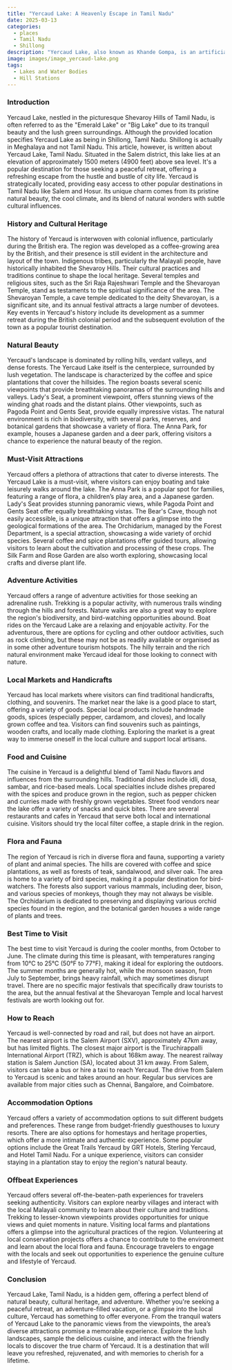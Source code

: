 ```yaml
---
title: "Yercaud Lake: A Heavenly Escape in Tamil Nadu"
date: 2025-03-13
categories:
  - places
  - Tamil Nadu
  - Shillong
description: "Yercaud Lake, also known as Khande Gompa, is an artificial lake located in the Meghalaya region near Shillong. It offers boat rides and opportunities for trekking and adventure activities, surrounded by lush greenery and misty mountains."
image: images/image_yercaud-lake.png
tags: 
  - Lakes and Water Bodies
  - Hill Stations
---
```



### **Introduction**

Yercaud Lake, nestled in the picturesque Shevaroy Hills of Tamil Nadu, is often referred to as the "Emerald Lake" or "Big Lake" due to its tranquil beauty and the lush green surroundings. Although the provided location specifies Yercaud Lake as being in Shillong, Tamil Nadu. Shillong is actually in Meghalaya and not Tamil Nadu. This article, however, is written about Yercaud Lake, Tamil Nadu. Situated in the Salem district, this lake lies at an elevation of approximately 1500 meters (4900 feet) above sea level. It's a popular destination for those seeking a peaceful retreat, offering a refreshing escape from the hustle and bustle of city life. Yercaud is strategically located, providing easy access to other popular destinations in Tamil Nadu like Salem and Hosur. Its unique charm comes from its pristine natural beauty, the cool climate, and its blend of natural wonders with subtle cultural influences.

### **History and Cultural Heritage**

The history of Yercaud is interwoven with colonial influence, particularly during the British era. The region was developed as a coffee-growing area by the British, and their presence is still evident in the architecture and layout of the town. Indigenous tribes, particularly the Malayali people, have historically inhabited the Shevaroy Hills. Their cultural practices and traditions continue to shape the local heritage. Several temples and religious sites, such as the Sri Raja Rajeshwari Temple and the Shevaroyan Temple, stand as testaments to the spiritual significance of the area. The Shevaroyan Temple, a cave temple dedicated to the deity Shevaroyan, is a significant site, and its annual festival attracts a large number of devotees.  Key events in Yercaud's history include its development as a summer retreat during the British colonial period and the subsequent evolution of the town as a popular tourist destination.

### **Natural Beauty**

Yercaud's landscape is dominated by rolling hills, verdant valleys, and dense forests. The Yercaud Lake itself is the centerpiece, surrounded by lush vegetation. The landscape is characterized by the coffee and spice plantations that cover the hillsides. The region boasts several scenic viewpoints that provide breathtaking panoramas of the surrounding hills and valleys. Lady's Seat, a prominent viewpoint, offers stunning views of the winding ghat roads and the distant plains. Other viewpoints, such as Pagoda Point and Gents Seat, provide equally impressive vistas. The natural environment is rich in biodiversity, with several parks, reserves, and botanical gardens that showcase a variety of flora. The Anna Park, for example, houses a Japanese garden and a deer park, offering visitors a chance to experience the natural beauty of the region. 

### **Must-Visit Attractions**

Yercaud offers a plethora of attractions that cater to diverse interests. The Yercaud Lake is a must-visit, where visitors can enjoy boating and take leisurely walks around the lake. The Anna Park is a popular spot for families, featuring a range of flora, a children’s play area, and a Japanese garden. Lady's Seat provides stunning panoramic views, while Pagoda Point and Gents Seat offer equally breathtaking vistas. The Bear's Cave, though not easily accessible, is a unique attraction that offers a glimpse into the geological formations of the area. The Orchidarium, managed by the Forest Department, is a special attraction, showcasing a wide variety of orchid species. Several coffee and spice plantations offer guided tours, allowing visitors to learn about the cultivation and processing of these crops. The Silk Farm and Rose Garden are also worth exploring, showcasing local crafts and diverse plant life.

### **Adventure Activities**

Yercaud offers a range of adventure activities for those seeking an adrenaline rush. Trekking is a popular activity, with numerous trails winding through the hills and forests. Nature walks are also a great way to explore the region's biodiversity, and bird-watching opportunities abound. Boat rides on the Yercaud Lake are a relaxing and enjoyable activity. For the adventurous, there are options for cycling and other outdoor activities, such as rock climbing, but these may not be as readily available or organised as in some other adventure tourism hotspots. The hilly terrain and the rich natural environment make Yercaud ideal for those looking to connect with nature.

### **Local Markets and Handicrafts**

Yercaud has local markets where visitors can find traditional handicrafts, clothing, and souvenirs. The market near the lake is a good place to start, offering a variety of goods. Special local products include handmade goods, spices (especially pepper, cardamom, and cloves), and locally grown coffee and tea. Visitors can find souvenirs such as paintings, wooden crafts, and locally made clothing. Exploring the market is a great way to immerse oneself in the local culture and support local artisans.

### **Food and Cuisine**

The cuisine in Yercaud is a delightful blend of Tamil Nadu flavors and influences from the surrounding hills. Traditional dishes include idli, dosa, sambar, and rice-based meals. Local specialties include dishes prepared with the spices and produce grown in the region, such as pepper chicken and curries made with freshly grown vegetables. Street food vendors near the lake offer a variety of snacks and quick bites. There are several restaurants and cafes in Yercaud that serve both local and international cuisine. Visitors should try the local filter coffee, a staple drink in the region. 

### **Flora and Fauna**

The region of Yercaud is rich in diverse flora and fauna, supporting a variety of plant and animal species. The hills are covered with coffee and spice plantations, as well as forests of teak, sandalwood, and silver oak. The area is home to a variety of bird species, making it a popular destination for bird-watchers. The forests also support various mammals, including deer, bison, and various species of monkeys, though they may not always be visible. The Orchidarium is dedicated to preserving and displaying various orchid species found in the region, and the botanical garden houses a wide range of plants and trees.

### **Best Time to Visit**

The best time to visit Yercaud is during the cooler months, from October to June. The climate during this time is pleasant, with temperatures ranging from 10°C to 25°C (50°F to 77°F), making it ideal for exploring the outdoors. The summer months are generally hot, while the monsoon season, from July to September, brings heavy rainfall, which may sometimes disrupt travel. There are no specific major festivals that specifically draw tourists to the area, but the annual festival at the Shevaroyan Temple and local harvest festivals are worth looking out for.

### **How to Reach**

Yercaud is well-connected by road and rail, but does not have an airport. The nearest airport is the Salem Airport (SXV), approximately 47km away, but has limited flights. The closest major airport is the Tiruchirappalli International Airport (TRZ), which is about 168km away. The nearest railway station is Salem Junction (SA), located about 31 km away. From Salem, visitors can take a bus or hire a taxi to reach Yercaud. The drive from Salem to Yercaud is scenic and takes around an hour. Regular bus services are available from major cities such as Chennai, Bangalore, and Coimbatore. 

### **Accommodation Options**

Yercaud offers a variety of accommodation options to suit different budgets and preferences. These range from budget-friendly guesthouses to luxury resorts. There are also options for homestays and heritage properties, which offer a more intimate and authentic experience. Some popular options include the Great Trails Yercaud by GRT Hotels, Sterling Yercaud, and Hotel Tamil Nadu. For a unique experience, visitors can consider staying in a plantation stay to enjoy the region's natural beauty.

### **Offbeat Experiences**

Yercaud offers several off-the-beaten-path experiences for travelers seeking authenticity. Visitors can explore nearby villages and interact with the local Malayali community to learn about their culture and traditions. Trekking to lesser-known viewpoints provides opportunities for unique views and quiet moments in nature. Visiting local farms and plantations offers a glimpse into the agricultural practices of the region. Volunteering at local conservation projects offers a chance to contribute to the environment and learn about the local flora and fauna. Encourage travelers to engage with the locals and seek out opportunities to experience the genuine culture and lifestyle of Yercaud.

### **Conclusion**

Yercaud Lake, Tamil Nadu, is a hidden gem, offering a perfect blend of natural beauty, cultural heritage, and adventure. Whether you're seeking a peaceful retreat, an adventure-filled vacation, or a glimpse into the local culture, Yercaud has something to offer everyone. From the tranquil waters of Yercaud Lake to the panoramic views from the viewpoints, the area’s diverse attractions promise a memorable experience. Explore the lush landscapes, sample the delicious cuisine, and interact with the friendly locals to discover the true charm of Yercaud. It is a destination that will leave you refreshed, rejuvenated, and with memories to cherish for a lifetime.


